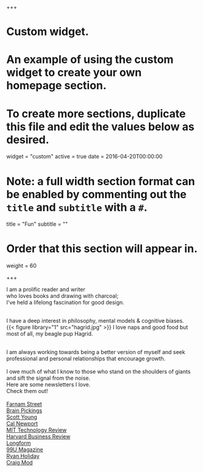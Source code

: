 +++
# Custom widget.
# An example of using the custom widget to create your own homepage section.
# To create more sections, duplicate this file and edit the values below as desired.
widget = "custom"
active = true
date = 2016-04-20T00:00:00

# Note: a full width section format can be enabled by commenting out the `title` and `subtitle` with a `#`.
title = "Fun"
subtitle = ""

# Order that this section will appear in.
weight = 60

+++

I am a prolific reader and writer <br/>
who loves books and drawing with charcoal;<br/>
I've held a lifelong fascination for good design.<br/>
<br/>

I have a deep interest in philosophy, mental models & cognitive biases.<br/>
{{< figure library="1" src="hagrid.jpg" >}}
I love naps and good food but most of all, my beagle pup Hagrid.
<br/><br/>

I am always working towards being a better version of myself and seek professional and personal relationships that encourage growth.<br/><br/>
I owe much of what I know to those who stand on the shoulders of giants and sift the signal from the noise. <br/>
Here are some newsletters I love. <br/>
Check them out!<br/>
<br/>
<a href="https://fs.blog/">Farnam Street<a/><br/>
<a href="https://www.brainpickings.org/">Brain Pickings<a/><br/>
<a href="https://www.scotthyoung.com/blog/">Scott Young<a/><br/>
<a href="http://calnewport.com/blog/">Cal Newport<a/><br/>
<a href="https://www.technologyreview.com/">MIT Technology Review<a/><br/>
<a href="https://hbr.org/">Harvard Business Review<a/><br/>
<a href="https://longform.org/">Longform<a/><br/>
<a href="https://magazine.99u.com/">99U Magazine<a/><br/>
<a href="https://ryanholiday.net/">Ryan Holiday<a/><br/>
<a href="https://craigmod.com/">Craig Mod<a/><br/>